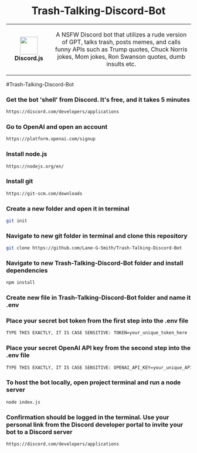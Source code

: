 <h1 align="center">Trash-Talking-Discord-Bot</h1>
<table align="center">
  <tr>
    <td align="center" height="108" width="108">
        <img     src="https://camo.githubusercontent.com/2993f7180d5cc3231060f66cfa1f0f65a1d09c0efd68d08d0190902ba9200d81/68747470733a2f2f7777772e7376677265706f2e636f6d2f73686f772f3335333635352f646973636f72642d69636f6e2e737667"
        width="48"
        height="48"
        />
        <br /><strong>Discord.js</strong>
    </td>
    <td align="center" height="108">
      <p align="center">A NSFW Discord bot that utilizes a rude version of GPT, talks trash, posts memes, and calls funny APIs such as Trump quotes, Chuck Norris jokes, Mom jokes, Ron Swanson quotes, dumb insults etc.
      </p>
     </td>
   </tr>
 </table>


#Trash-Talking-Discord-Bot

### Get the bot 'shell' from Discord. It's free, and it takes 5 minutes
```sh
https://discord.com/developers/applications
```
### Go to OpenAI and open an account
```sh
https://platform.openai.com/signup
```
### Install node.js
```sh
https://nodejs.org/en/
```
### Install git
```sh
https://git-scm.com/downloads
```
### Create a new folder and open it in terminal
```sh
git init
```
### Navigate to new git folder in terminal and clone this repository
```sh
git clone https://github.com/Lane-G-Smith/Trash-Talking-Discord-Bot
```
### Navigate to new Trash-Talking-Discord-Bot folder and install dependencies
```sh
npm install
```
### Create new file in Trash-Talking-Discord-Bot folder and name it .env
### Place your secret bot token from the first step into the .env file
```sh
TYPE THIS EXACTLY, IT IS CASE SENSITIVE: TOKEN=your_unique_token_here
```
### Place your secret OpenAI API key from the second step into the .env file
```sh
TYPE THIS EXACTLY, IT IS CASE SENSITIVE: OPENAI_API_KEY=your_unique_API_key_here
```
### To host the bot locally, open project terminal and run a node server
```sh
node index.js
```
### Confirmation should be logged in the terminal. Use your personal link from the Discord developer portal to invite your bot to a Discord server
```sh
https://discord.com/developers/applications
```
